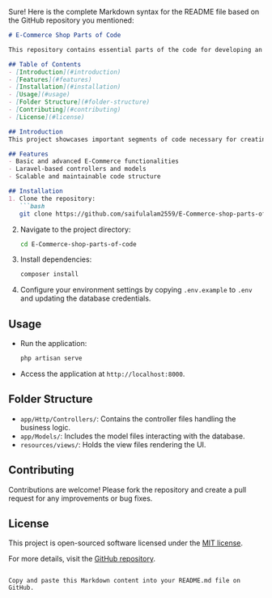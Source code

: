 Sure! Here is the complete Markdown syntax for the README file based on the GitHub repository you mentioned:

```markdown
# E-Commerce Shop Parts of Code

This repository contains essential parts of the code for developing an E-Commerce shop using the Laravel framework. It includes key components of the controller and model.

## Table of Contents
- [Introduction](#introduction)
- [Features](#features)
- [Installation](#installation)
- [Usage](#usage)
- [Folder Structure](#folder-structure)
- [Contributing](#contributing)
- [License](#license)

## Introduction
This project showcases important segments of code necessary for creating an E-Commerce shop in Laravel, offering a foundation for building advanced E-Commerce applications.

## Features
- Basic and advanced E-Commerce functionalities
- Laravel-based controllers and models
- Scalable and maintainable code structure

## Installation
1. Clone the repository:
   ```bash
   git clone https://github.com/saifulalam2559/E-Commerce-shop-parts-of-code.git
   ```
2. Navigate to the project directory:
   ```bash
   cd E-Commerce-shop-parts-of-code
   ```
3. Install dependencies:
   ```bash
   composer install
   ```
4. Configure your environment settings by copying `.env.example` to `.env` and updating the database credentials.

## Usage
- Run the application:
  ```bash
  php artisan serve
  ```
- Access the application at `http://localhost:8000`.

## Folder Structure
- `app/Http/Controllers/`: Contains the controller files handling the business logic.
- `app/Models/`: Includes the model files interacting with the database.
- `resources/views/`: Holds the view files rendering the UI.

## Contributing
Contributions are welcome! Please fork the repository and create a pull request for any improvements or bug fixes.

## License
This project is open-sourced software licensed under the [MIT license](LICENSE).

For more details, visit the [GitHub repository](https://github.com/saifulalam2559/E-Commerce-shop-parts-of-code).
```

Copy and paste this Markdown content into your README.md file on GitHub.
